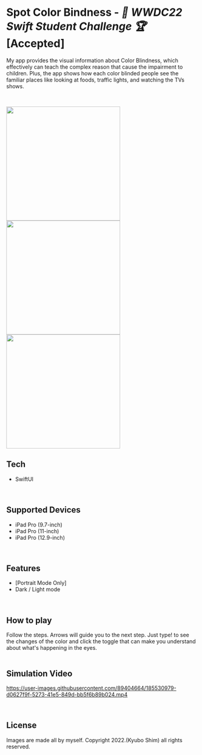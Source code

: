 # Spot Color Bindness - _🍎 WWDC22 Swift Student Challenge 🏆_ [Accepted]

My app provides the visual information about Color Blindness, which effectively can teach the complex reason that cause the impairment to children. Plus, the app shows how each color blinded people see the familiar places like looking at foods, traffic lights, and watching the TVs shows.
  
<br/>

<img src="https://user-images.githubusercontent.com/89404664/185530508-edbd5b96-0d8d-4f5b-9274-2fd16d5272fa.png" width="300"> <img src="https://user-images.githubusercontent.com/89404664/185530532-17187d0c-ee30-45b9-976a-414f75d966d0.png" width="300"> <img src="https://user-images.githubusercontent.com/89404664/185530573-b4ae35cb-ac92-4efd-8046-c795c8bbd9fb.png" width="300">


## Tech
- SwiftUI
<br/>


## Supported Devices 
- iPad Pro (9.7-inch) 
- iPad Pro (11-inch)
- iPad Pro (12.9-inch)
<br/>


## Features
- [Portrait Mode Only]
- Dark / Light mode
<br/>


## How to play
Follow the steps. Arrows will guide you to the next step.
Just type! to see the changes of the color and click the toggle that can make you understand about what's happening in the eyes.
<br/>
<br/>

## Simulation Video



https://user-images.githubusercontent.com/89404664/185530979-d0627f9f-5273-41e5-849d-bb5f6b89b024.mp4



<br/>


## License
Images are made all by myself. Copyright 2022.(Kyubo Shim) all rights reserved.
<br/>
<br/>
<br/>

